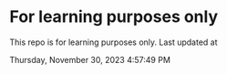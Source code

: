 # For learning purposes only
This repo is for learning purposes only.
Last updated at

Thursday, November 30, 2023 4:57:49 PM

